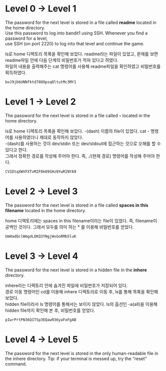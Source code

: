 # Level 0 -> Level 1

The password for the next level is stored in a file called **readme** located in the home directory.   
Use this password to log into bandit1 using SSH. Whenever you find a password for a level,   
use SSH (on port 2220) to log into that level and continue the game.

ls로 home 디렉토리 목록을 확인해 보았다. readme라는 파일이 있었고, 문제를 보면 readme파일 안에 다음 단계의 비밀번호가 적혀 있다고 하였다.   
파일의 내용을 출력해주는 cat 명령어를 사용해 readme파일을 확인하였고 비밀번호를 획득하였다.   
```
boJ9jbbUNNfktd78OOpsqOltutMc3MY1
```

# Level 1 -> Level 2

The password for the next level is stored in a file called **-** located in the home directory.

ls로 home 디렉토리 목록을 확인해 보았다. -(dash) 이름의 file이 있었다. cat - 명령어를 사용하였더니 제대로 동작하지 않았다.   
-(dash)를 사용하는 것이 dev/stdin 또는 dev/stdout에 접근하는 것으로 오해를 할 수 있다고 한다.   
그래서 정확한 경로를 작성해 주어야 한다. 즉, ./(현재 경로) 명령어를 작성해 주어야 한다.
```
CV1DtqXWVFXTvM2F0k09SHz0YwRINYA9
```

# Level 2 -> Level 3

The password for the next level is stored in a file called **spaces in this filename** located in the home directory.

home 디렉토리에는 spaces in this filename이라는 file이 있었다. 즉, filename이 공백인 것이다.
그래서 모두를 의미 하는 * 를 이용해 비밀번호를 얻었다.
```
UmHadQclWmgdLOKQ3YNgjWxGoRMb5luK
```

# Level 3 -> Level 4

The password for the next level is stored in a hidden file in the **inhere** directory.

inhere라는 디렉토리 안에 숨겨진 파일에 비밀번호가 저장되어 있다.   
경로 이동 명령어인 cd를 이용해 inhere 디렉토리로 이동 후, ls를 통해 목록을 확인해 보았다.   
hidden file이라서 ls 명령어를 통해서는 보이지 않았다. ls의 옵션인 -a(all)을 이용해 hidden file까지 확인해 본 후, 비밀번호를 얻었다.
```
pIwrPrtPN36QITSp3EQaw936yaFoFgAB
```

# Level 4 -> Level 5

The password for the next level is stored in the only human-readable file in the inhere directory. Tip: if your terminal is messed up, try the “reset” command.
